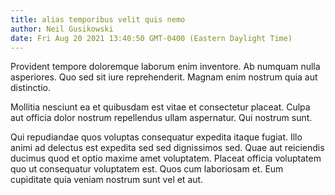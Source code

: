 ```yaml
---
title: alias temporibus velit quis nemo
author: Neil Gusikowski
date: Fri Aug 20 2021 13:40:50 GMT-0400 (Eastern Daylight Time)
---
```

Provident tempore doloremque laborum enim inventore. Ab numquam nulla asperiores. Quo sed sit iure reprehenderit. Magnam enim nostrum quia aut distinctio.

 Mollitia nesciunt ea et quibusdam est vitae et consectetur placeat. Culpa aut officia dolor nostrum repellendus ullam aspernatur. Qui nostrum sunt.

 Qui repudiandae quos voluptas consequatur expedita itaque fugiat. Illo animi ad delectus est expedita sed sed dignissimos sed. Quae aut reiciendis ducimus quod et optio maxime amet voluptatem. Placeat officia voluptatem quo ut consequatur voluptatem est. Quos cum laboriosam et. Eum cupiditate quia veniam nostrum sunt vel et aut.
